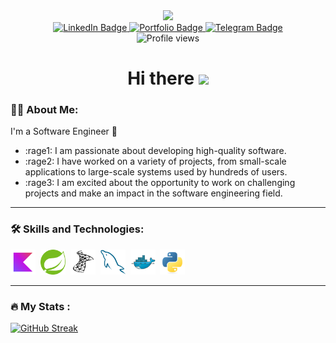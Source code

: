 <div id="header" align="center">
  <img src="https://media.giphy.com/media/zOvBKUUEERdNm/giphy.gif" width="500"/>
</div>
<div id="badges" align="center">
  <a href="https://www.linkedin.com/in/5h15h4k1n9/" target="_blank">
    <img src="https://img.shields.io/badge/LinkedIn-blue?style=for-the-badge&logo=linkedin&logoColor=white" alt="LinkedIn Badge"/>
  </a>
  <a href="https://5h15h4k1n9.github.io" target="_blank">
    <img src="https://img.shields.io/badge/website-blue?style=for-the-badge&logo=About.me&logoColor=white" alt="Portfolio Badge"/>
  </a>
  <a href="https://t.me/sh1sh4k1n9" target="_blank">
    <img src="https://img.shields.io/badge/-telegram-blue?style=for-the-badge&logo=telegram&logoColor=black" alt="Telegram Badge"/>
  </a>
</div>

<div align="center">
  <img src="https://komarev.com/ghpvc/?username=5h15h4k1n9&style=flat-square&color=blue" alt="Profile views"/>
</div>

<h1 align="center">
  Hi there <img src="https://media.giphy.com/media/hvRJCLFzcasrR4ia7z/giphy.gif" width="30px"/>
</h1>

### :man_technologist: About Me:

I'm a Software Engineer :walking:

- :rage1: I am passionate about developing high-quality software.
- :rage2: I have worked on a variety of projects, from small-scale applications to large-scale systems used by hundreds of users.
- :rage3: I am excited about the opportunity to work on challenging projects and make an impact in the software engineering field.

---

### :hammer_and_wrench: Skills and Technologies:
<div>
  <img src="https://github.com/devicons/devicon/blob/master/icons/kotlin/kotlin-original.svg" title="Kotlin" alt="Kotlin" width="40" height="40"/>&nbsp;
  <img src="https://github.com/devicons/devicon/blob/master/icons/spring/spring-original.svg" title="Spring" alt="Spring" width="40" height="40"/>&nbsp;
  <img src="https://github.com/devicons/devicon/blob/master/icons/microsoftsqlserver/microsoftsqlserver-plain.svg" title="MS Sql" alt="MS Sql" width="40" height="40"/>&nbsp;
  <img src="https://github.com/devicons/devicon/blob/master/icons/mysql/mysql-original.svg" title="MySQL" alt="MySQL" width="40" height="40"/>&nbsp;
  <img src="https://github.com/devicons/devicon/blob/master/icons/docker/docker-original.svg" title="Docker" alt="Docker" width="40" height="40"/>&nbsp;
  <img src="https://github.com/devicons/devicon/blob/master/icons/python/python-original.svg" title="Python" alt="Python" width="40" height="40"/>&nbsp;
</div>

---

### :fire: My Stats :

[![GitHub Streak](https://streak-stats.demolab.com?user=5h15h4k1n9&theme=tokyonight-duo&border_radius=10&mode=weekly)](https://git.io/streak-stats)

<!-- [![Top Langs](https://github-readme-stats.vercel.app/api/top-langs/?username=5h15h4k1n9&layout=compact&theme=vision-friendly-dark)](https://github.com/anuraghazra/github-readme-stats) -->

<!-- [![Anurag's GitHub stats](https://github-readme-stats.vercel.app/api?username=5h15h4k1n9&theme=nightowl)](https://github.com/anuraghazra/github-readme-stats) -->

<!--
**5h15h4k1n9/5h15h4k1n9** is a ✨ _special_ ✨ repository because its `README.md` (this file) appears on your GitHub profile.

Here are some ideas to get you started:

- 🔭 I’m currently working on ...
- 🌱 I’m currently learning ...
- 👯 I’m looking to collaborate on ...
- 🤔 I’m looking for help with ...
- 💬 Ask me about ...
- 📫 How to reach me: ...
- 😄 Pronouns: ...
- ⚡ Fun fact: ...
-->

